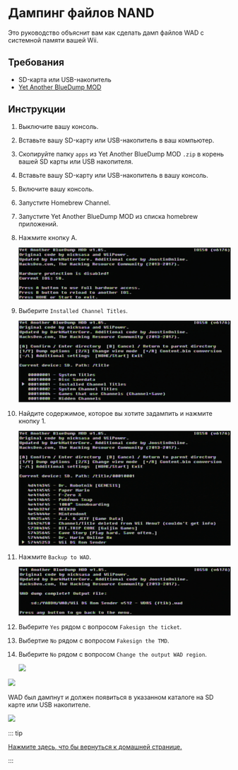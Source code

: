 # Дампинг файлов NAND

Это руководство объяснит вам как сделать дамп файлов WAD с системной памяти вашей Wii.

## Требования

- SD-карта или USB-накопитель
- [Yet Another BlueDump MOD](https://oscwii.org/library/app/Yet-Another-BlueDump-Mod)

## Инструкции

1. Выключите вашу консоль.

2. Вставьте вашу SD-карту или USB-накопитель в ваш компьютер.

3. Скопируйте папку `apps` из Yet Another BlueDump MOD `.zip` в корень вашей SD карты или USB накопителя.

4. Вставьте вашу SD-карту или USB-накопитель в вашу консоль.

5. Включите вашу консоль.

6. Запустите Homebrew Channel.

7. Запустите Yet Another BlueDump MOD из списка homebrew приложений.

8. Нажмите кнопку A.

   ![](/images/homebrew/DumpWADS/1.png)

9. Выберите `Installed Channel Titles`.

   ![](/images/homebrew/DumpWADS/2.png)

10. Найдите содержимое, которое вы хотите задампить и нажмите кнопку 1.

    ![](/images/homebrew/DumpWADS/3.png)

11. Нажмите `Backup to WAD`.

    ![](/images/homebrew/DumpWADS/4.png)

12. Выберите `Yes` рядом с вопросом `Fakesign the ticket`.

13. Выбертие `No` рядом с вопросом `Fakesign the TMD`.

14. Выберите `No` рядом с вопросом `Change the output WAD region`.

    ![](/images/homebrew/DumpWADS/5.png)

![](/images/homebrew/DumpWADS/6.png)

WAD был дампнут и должен появиться в указанном каталоге на SD карте или USB накопителе.

![](/images/homebrew/DumpWADS/7.png)

::: tip

[Нажмите здесь, что бы вернуться к домашней странице.](site-navigation)

:::
